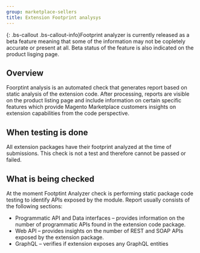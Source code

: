 ```yaml
---
group: marketplace-sellers
title: Extension Footprint analysys
---
```


{: .bs-callout .bs-callout-info}Footprint analyzer is currently released as a beta feature meaning that some of the information may not be copletely accurate or present at all. Beta status of the feature is also indicated on the product lisging page.

## Overview

Foorptint analysis is an automated check that generates report based on static analysis of the extension code. After processing, reports are visible on the product listing page and include information on certain specific features which provide Magento Marketplace customers insights on extension capabilities from the code perspective.

## When testing is done

All extension packages have their footprint analyzed at the time of submissions. This check is not a test and therefore cannot be passed or failed.

## What is being checked

At the moment Footptint Analyzer check is performing static package code testing to identify APIs exposed by the module. Report usually consists of the following sections:
 - Programmatic API and Data interfaces – provides information on the number of programmatic APIs found in the extension code package.
 - Web API – provides insights on the number of REST and SOAP APIs exposed by the extension package.
 - GraphQL – verifies if extension exposes any GraphQL entities
